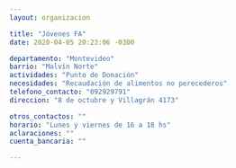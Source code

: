```yaml
---
layout: organizacion

title: "Jóvenes FA"
date: 2020-04-05 20:23:06 -0300

departamento: "Montevideo"
barrio: "Malvín Norte"
actividades: "Punto de Donación"
necesidades: "Recaudación de alimentos no perecederos"
telefono_contacto: "092929791"
direccion: "8 de octubre y Villagrán 4173"

otros_contactos: ""
horario: "Lunes y viernes de 16 a 18 hs"
aclaraciones: ""
cuenta_bancaria: ""

---
```

